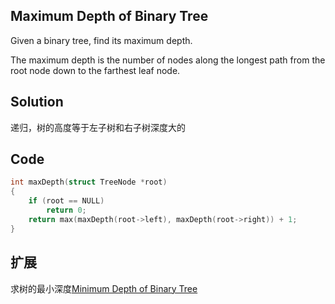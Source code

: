 ## Maximum Depth of Binary Tree

Given a binary tree, find its maximum depth.

The maximum depth is the number of nodes along the longest path from the root node down to the farthest leaf node.

## Solution

递归，树的高度等于左子树和右子树深度大的

## Code
```c
int maxDepth(struct TreeNode *root)
{
	if (root == NULL)
		return 0;
	return max(maxDepth(root->left), maxDepth(root->right)) + 1;
}
```

## 扩展

求树的最小深度[Minimum Depth of Binary Tree](../MinimumDepthofBinaryTree)
